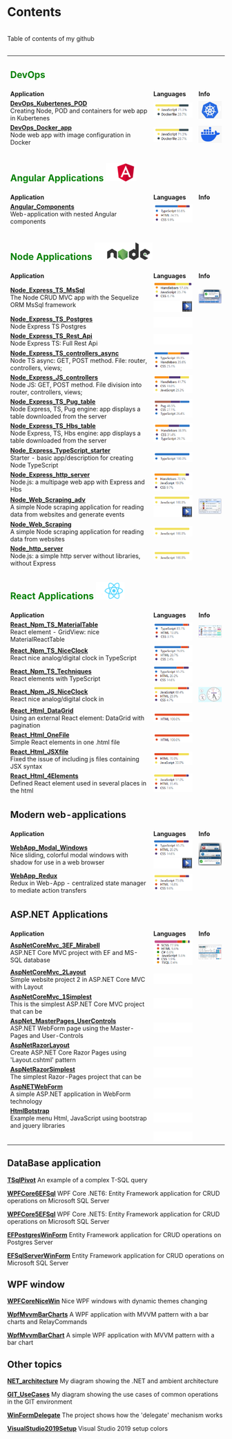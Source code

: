 # Contents

<br>
Table of contents of my github
<br>
<br>

<table>
    <tbody>
        <tr><td colspan=3> <h2 style="color:green">DevOps</h2></td></tr>
        <tr>
            <td class="pl-mi2"><b>Application</b></td>
            <td class="pl-mi2"><b>Languages</b></td>
            <td class="pl-mi2"><b>Info</b></td>
        </tr>
        <tr>
            <td><a href="https://github.com/janluksoft/DevOps_Kubertenes_POD"><b>DevOps_Kubertenes_POD</b></a> <br>Creating Node, POD and containers for web app in Kubertenes </td>
            <td><img src="jpg/Docker1.png" alt=""/></td>
            <td><img src="jpg/Dockub_logo.png" alt=""/></td>
        </tr>
        <tr>
            <td><a href="https://github.com/janluksoft/DevOps_Docker_app"><b>DevOps_Docker_app</b></a> <br>Node web app with image configuration in Docker </td>
            <td><img src="jpg/Docker1.png" alt=""/></td>
            <td><img src="jpg/Docker_logo.png" alt=""/></td>
        </tr>
        <tr><td colspan=3> </td></tr>
        <tr><td colspan=3> <h2 style="color:green">Angular Applications <img src="jpg/Ico_Angular.png"/></h2></td></tr>
        <tr>
            <td class="pl-mi2"><b>Application</b></td>
            <td class="pl-mi2"><b>Languages</b></td>
            <td class="pl-mi2"><b>Info</b></td>
        </tr>
        <tr>
            <td><a href="https://github.com/janluksoft/Angular_Components"><b>Angular_Components</b></a> <br>Web-application with nested Angular components </td>
            <td><img src="jpg/Angular_Components.png" alt=""/></td>
            <td></td>
        </tr>
        <tr><td colspan=3> </td></tr>
        <tr><td colspan=3> <h2 style="color:green">Node Applications <img src="jpg/Ico_Node.png"/></h2></td></tr>
        <tr>
            <td class="pl-mi2"><b>Application</b></td>
            <td class="pl-mi2"><b>Languages</b></td>
            <td class="pl-mi2"><b>Info</b></td>
        </tr>
        <tr>
            <td><a href="https://github.com/janluksoft/Node_Express_TS_MsSql"><b>Node_Express_TS_MsSql</b></a> <br>The Node CRUD MVC app with the Sequelize ORM MsSql framework</td>
            <td><img src="jpg/Node_Express_TS_MsSql.png" alt=""/><br/><a href="https://github.com/janluksoft/Node_Express_TS_MsSql"><img src="jpg/Film2.png"         alt="movies/gif"/></a>
            </td>
            <td><a href="https://github.com/janluksoft/Node_Express_TS_MsSql"><img src="jpg/Node_Express_TS_MsSql_02.png"/></a></td>
        </tr>
        <tr>
            <td><a href="https://github.com/janluksoft/Node_Express_TS_Postgres"><b>Node_Express_TS_Postgres  </b></a> <br>Node Express TS Postgres </td>
            <td><img src="jpg/Null.png" alt=""/></td>
            <td></td>
        </tr>
        <tr>
            <td><a href="https://github.com/janluksoft/Node_Express_TS_Rest_Api"><b>Node_Express_TS_Rest_Api</b></a> <br>Node Express TS: Full Rest Api </td>
            <td><img src="jpg/Null.png" alt=""/></td>
            <td></td>
        </tr>
        <tr>
            <td><a href="https://github.com/janluksoft/Node_Express_TS_controllers_async"><b>Node_Express_TS_controllers_async</b></a> <br>Node TS async: GET, POST method. File: router, controllers, views; </td>
            <td><img src="jpg/Node_Express_TS_controllers_async.png" alt=""/></td>
            <td></td>
        </tr>
        <tr>
            <td><a href="https://github.com/janluksoft/Node_Express_JS_controllers"><b>Node_Express_JS_controllers</b></a> <br>Node JS: GET, POST method. File division into router, controllers, views; </td>
            <td><img src="jpg/Node_Express_JS_controllers.png" alt=""/></td>
            <td></td>
        </tr>
        <tr>
            <td><a href="https://github.com/janluksoft/Node_Express_TS_Pug_table"><b>Node_Express_TS_Pug_table</b></a> <br>Node Express, TS, Pug engine: app displays a table downloaded from the server</td>
            <td><img src="jpg/Node_Express_TS_Pug_table.png" alt=""/></td>
            <td></td>
        </tr>
        <tr>
            <td><a href="https://github.com/janluksoft/Node_Express_TS_Hbs_table"><b>Node_Express_TS_Hbs_table</b></a> <br>Node Express, TS, Hbs engine: app displays a table downloaded from the server</td>
            <td><img src="jpg/Node_Express_TS_Hbs_table.png" alt=""/></td>
            <td></td>
        </tr>
        <tr>
            <td><a href="https://github.com/janluksoft/Node_Express_TypeScript_starter"><b>Node_Express_TypeScript_starter</b></a> <br>Starter - basic app/description for creating Node TypeScript</td>
            <td><img src="jpg/100_TypeScript.png" alt=""/></td>
            <td></td>
        </tr>
        <tr>
            <td><a href="https://github.com/janluksoft/Node_Express_http_server"><b>Node_Express_http_server</b></a> <br>Node.js: a multipage web app with Express and Hbs</td>
            <td><img src="jpg/Node_Express_http_server.png" alt=""/></td>
            <td></td>
        </tr>
        <tr>
            <td><a href="https://github.com/janluksoft/Node_Web_Scraping_adv"><b>Node_Web_Scraping_adv</b></a> <br>A simple Node scraping application for reading data from websites and generate events </td>
            <td><img src="jpg/100_JavaScript.png" alt=""/><br/><a href="https://github.com/janluksoft/Node_Web_Scraping_adv"><img src="jpg/Film2.png" alt="movies/gif"/></a></td>
            <td><a href="https://github.com/janluksoft/Node_Web_Scraping_adv"><img src="jpg/Scraping_05.png" alt=""/></a></td>
        </tr>
        <tr>
            <td><a href="https://github.com/janluksoft/Node_Web_Scraping"><b>Node_Web_Scraping</b></a> <br>A simple Node scraping application for reading data from websites</td>
            <td><img src="jpg/100_JavaScript.png" alt=""/></td>
            <td></td>
        </tr>
        <tr>
            <td><a href="https://github.com/janluksoft/Node_http_server"><b>Node_http_server</b></a> <br>Node.js: a simple http server without libraries, without Express</td>
            <td><img src="jpg/100_JavaScript.png" alt=""/></td>
            <td></td>
        </tr>
        <tr><td colspan=3> <h2 style="color:green">React Applications <img src="jpg/Ico_React.png"/></h2></td></tr>
        <tr>
            <td class="pl-mi2"><b>Application</b></td>
            <td class="pl-mi2"><b>Languages</b></td>
            <td class="pl-mi2"><b>Info</b></td>
        </tr>
        <tr>
            <td><a href="https://github.com/janluksoft/React_Npm_TS_MaterialTable"><b>React_Npm_TS_MaterialTable</b></a> <br>React element - GridView: nice MaterialReactTable</td>
            <td><img src="jpg/React_Npm_TS_MaterialTable.png" alt=""/></td>
            <td><a href="https://github.com/janluksoft/React_Npm_TS_MaterialTable"><img src="jpg/React_Npm_TS_MaterialTable_02.png" alt=""/></a></td>
        </tr>            
        <tr>
            <td><a href="https://github.com/janluksoft/React_Npm_TS_NiceClock"><b>React_Npm_TS_NiceClock  </b></a> <br>React nice analog/digital clock in TypeScript </td>
            <td><img src="jpg/React_Npm_TS_NiceClock.png" alt=""/></td>
            <td></td>
        </tr>
        <tr>
            <td><a href="https://github.com/janluksoft/React_Npm_TS_Techniques"><b>React_Npm_TS_Techniques  </b></a> <br>React elements with TypeScript </td>
            <td><img src="jpg/React_Npm_TS_Techniques.png" alt=""/></td>
            <td></td>
        </tr>
        <tr>
            <td><a href="https://github.com/janluksoft/React_Npm_JS_NiceClock"><b>React_Npm_JS_NiceClock  </b></a> <br>React nice analog/digital clock in </td>
            <td><img src="jpg/React_Npm_JS_NiceClock.png" alt=""/></td>
            <td><a href="https://github.com/janluksoft/React_Npm_JS_NiceClock"><img src="jpg/React_Npm_JS_NiceClock_02.png"/></a></td>
        </tr>
        <tr>
            <td><a href="https://github.com/janluksoft/React_Html_DataGrid"><b>React_Html_DataGrid</b></a> <br>Using an external React element: DataGrid with pagination</td>
            <td><img src="jpg/100_Html.png" alt=""/></td>
            <td></td>
        </tr>
        <tr>
            <td><a href="https://github.com/janluksoft/React_Html_OneFile"><b>React_Html_OneFile</b></a> <br>Simple React elements in one .html file</td>
            <td><img src="jpg/100_Html.png" alt=""/></td>
            <td></td>
        </tr>
        <tr>
            <td><a href="https://github.com/janluksoft/React_Html_JSXfile"><b>React_Html_JSXfile</b></a> <br>Fixed the issue of including js files containing JSX syntax</td>
            <td><img src="jpg/React_Html_JSXfile.png" alt=""/></td>
            <td></td>
        </tr>
        <tr>
            <td><a href="https://github.com/janluksoft/React_Html_4Elements"><b>React_Html_4Elements</b></a> <br>Defined React element used in several places in the html</td>
            <td><img src="jpg/React_Html_4Elements.png" alt=""/></td>
            <td></td>
        </tr>
        <tr><td colspan=3> <h2>Modern web-applications</h2></td></tr>
        <tr>
            <td class="pl-mi2"><b>Application</b></td>
            <td class="pl-mi2"><b>Languages</b></td>
            <td class="pl-mi2"><b>Info</b></td>
        </tr>
        <tr>
            <td><a href="https://github.com/janluksoft/WebApp_Modal_Windows"><b>WebApp_Modal_Windows</b></a> <br>Nice sliding, colorful modal windows with shadow for use in a web browser</td>
            <td><img src="jpg/React_Npm_TS_Techniques.png" alt=""/><br/><a href="https://github.com/janluksoft/WebApp_Modal_Windows"><img src="jpg/Film2.png" alt="movies/gif"/></a></td>
            <td><a href="https://github.com/janluksoft/WebApp_Modal_Windows"><img src="jpg/Nice_wins_03.png" alt=""/></a></td>
        </tr>
        <tr>
            <td><a href="https://github.com/janluksoft/WebApp_Redux"><b>WebApp_Redux</b></a> <br>Redux in Web-App - centralized state manager to mediate action transfers</td>
            <td><img src="jpg/WebApp_Redux.png" alt=""/></td>
            <td></td>
        </tr>
        <!-- ==================================================================== -->
        <tr><td colspan=3> <h2>ASP.NET Applications</h2></td></tr>
        <tr>
            <td class="pl-mi2"><b>Application</b></td>
            <td class="pl-mi2"><b>Languages</b></td>
            <td class="pl-mi2"><b>Info</b></td>
        </tr>
        <tr>
            <td><a href="https://github.com/janluksoft/AspNetCoreMvc_3EF_Mirabell"><b>AspNetCoreMvc_3EF_Mirabell</b></a> <br>ASP.NET Core MVC project with EF and MS-SQL database</td>
            <td><img src="jpg/AspNetCoreMvc_3EF_Mirabell.png" alt=""/></td>
            <td><a href="https://github.com/janluksoft/AspNetCoreMvc_3EF_Mirabell"><img src="jpg/AspNetCoreMvc_3EF_Mirabell_02.png"/></a></td>
        </tr>
        <tr>
            <td><a href="https://github.com/janluksoft/AspNetCoreMvc_2Layout"><b>AspNetCoreMvc_2Layout</b></a> <br>Simple website project 2 in ASP.NET Core MVC with Layout</td>
            <td><img src="jpg/Null.png" alt=""/></td>
            <td></td>
        </tr>
        <tr>
            <td><a href="https://github.com/janluksoft/AspNetCoreMvc_1Simplest"><b>AspNetCoreMvc_1Simplest</b></a> <br>This is the simplest ASP.NET Core MVC project that can be</td>
            <td><img src="jpg/Null.png" alt=""/></td>
            <td></td>
        </tr>
        <tr>
            <td><a href="https://github.com/janluksoft/AspNet_MasterPages_UserControls"><b>AspNet_MasterPages_UserControls</b></a> <br>ASP.NET WebForm page using the Master-Pages and User-Controls</td>
            <td><img src="jpg/Null.png" alt=""/></td>
            <td></td>
        </tr>
        <tr>
            <td><a href="https://github.com/janluksoft/AspNetRazorLayout"><b>AspNetRazorLayout</b></a> <br>Create ASP.NET Core Razor Pages using 'Layout.cshtml' pattern </td>
            <td><img src="jpg/Null.png" alt=""/></td>
            <td></td>
        </tr>
        <tr>
            <td><a href="https://github.com/janluksoft/AspNetRazorSimplest"><b>AspNetRazorSimplest</b></a> <br>The simplest Razor-Pages project that can be</td>
            <td><img src="jpg/Null.png" alt=""/></td>
            <td></td>
        </tr>
        <tr>
            <td><a href="https://github.com/janluksoft/AspNETWebForm"><b>AspNETWebForm</b></a> <br>A simple ASP.NET application in WebForm technology</td>
            <td><img src="jpg/Null.png" alt=""/></td>
            <td></td>
        </tr>
        <tr>
            <td><a href="https://github.com/janluksoft/HtmlBotstrap"><b>HtmlBotstrap</b></a> <br>Example menu Html, JavaScript using bootstrap and jquery libraries</td>
            <td><img src="jpg/Null.png" alt=""/></td>
            <td></td>
        </tr>
        <tr>
            <td><a href="https://github.com/janluksoft/"><b></b></a> <br></td>
            <td><img src="jpg/Null.png" alt=""/></td>
            <td></td>
        </tr>
    </tbody>
</table>



## DataBase application

[**TSqlPivot**](https://github.com/janluksoft/TSqlPivot)	An example of a complex T-SQL query

[**WPFCore6EFSql**](https://github.com/janluksoft/WPFCore6EFSql)		WPF Core .NET6: Entity Framework application for CRUD operations on Microsoft SQL Server 	

[**WPFCore5EFSql**](https://github.com/janluksoft/WPFCore5EFSql)	WPF Core .NET5: Entity Framework application for CRUD operations on Microsoft SQL Server

[**EFPostgresWinForm**](https://github.com/janluksoft/EFPostgresWinForm)	Entity Framework application for CRUD operations on Postgres Server 	

[**EFSqlServerWinForm**](https://github.com/janluksoft/EFSqlServerWinForm)	Entity Framework application for CRUD operations on Microsoft SQL Server 


## WPF window

[**WPFCoreNiceWin**](https://github.com/janluksoft/WPFCoreNiceWin)	Nice WPF windows with dynamic themes changing

[**WpfMvvmBarCharts**](https://github.com/janluksoft/WpfMvvmBarCharts)	A WPF application with MVVM pattern with a bar charts and RelayCommands

[**WpfMvvmBarChart**](https://github.com/janluksoft/WpfMvvmBarChart)		A simple WPF application with MVVM pattern with a bar chart 



## Other topics

[**NET_architecture**](https://github.com/janluksoft/NET_architecture)		My diagram showing the .NET and ambient architecture

[**GIT_UseCases**](https://github.com/janluksoft/GIT_UseCases)		 My diagram showing the use cases of common operations in the GIT environment 

[**WinFormDelegate**](https://github.com/janluksoft/WinFormDelegate)		The project shows how the 'delegate' mechanism works 

[**VisualStudio2019Setup**](https://github.com/janluksoft/VisualStudio2019Setup)	Visual Studio 2019 setup colors	

